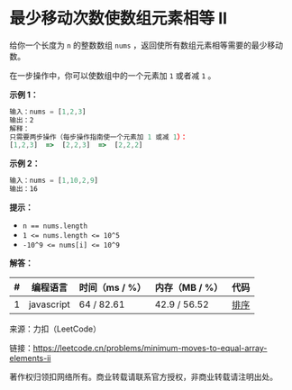 # 最少移动次数使数组元素相等 II

给你一个长度为 `n` 的整数数组 `nums` ，返回使所有数组元素相等需要的最少移动数。

在一步操作中，你可以使数组中的一个元素加 `1` 或者减 `1` 。

**示例 1：**

``` javascript
输入：nums = [1,2,3]
输出：2
解释：
只需要两步操作（每步操作指南使一个元素加 1 或减 1）：
[1,2,3]  =>  [2,2,3]  =>  [2,2,2]
```

**示例 2：**

``` javascript
输入：nums = [1,10,2,9]
输出：16
```

**提示：**

- `n == nums.length`
- `1 <= nums.length <= 10^5`
- `-10^9 <= nums[i] <= 10^9`

**解答：**

**#**|**编程语言**|**时间（ms / %）**|**内存（MB / %）**|**代码**
--|--|--|--|--
1|javascript|64 / 82.61|42.9 / 56.52|[排序](./javascript/ac_v1.js)

来源：力扣（LeetCode）

链接：https://leetcode.cn/problems/minimum-moves-to-equal-array-elements-ii

著作权归领扣网络所有。商业转载请联系官方授权，非商业转载请注明出处。
